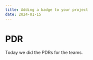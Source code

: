 ```yaml
---
title: Adding a badge to your project
date: 2024-01-15
---
```


# PDR

Today we did the PDRs for the teams.